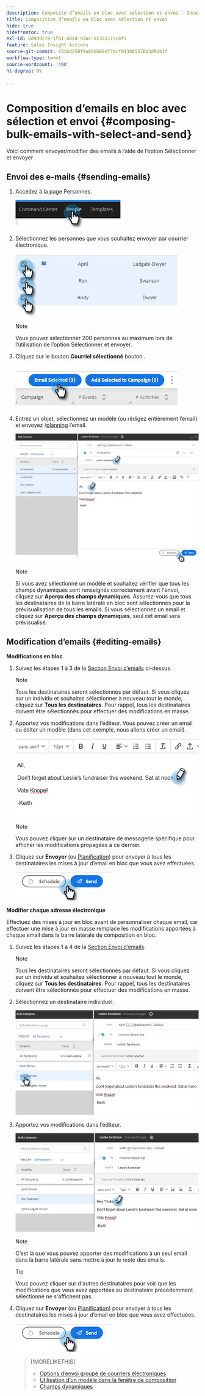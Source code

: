 ```yaml
---
description: Composite d’emails en bloc avec sélection et envoi - Documents Marketo - Documentation du produit
title: Composition d’emails en bloc avec sélection et envoi
hide: true
hidefromtoc: true
exl-id: 8d9d0c78-1f01-48ad-93ac-5c353173c4f3
feature: Sales Insight Actions
source-git-commit: 431bd258f9a68bbb9df7acf043085578d3d91b1f
workflow-type: tm+mt
source-wordcount: '400'
ht-degree: 0%

---
```


# Composition d’emails en bloc avec sélection et envoi {#composing-bulk-emails-with-select-and-send}

Voici comment envoyer/modifier des emails à l’aide de l’option Sélectionner et envoyer .

## Envoi des e-mails {#sending-emails}

1. Accédez à la page Personnes.

   ![](assets/composing-bulk-emails-with-select-and-send-1.png)

1. Sélectionnez les personnes que vous souhaitez envoyer par courrier électronique.

   ![](assets/composing-bulk-emails-with-select-and-send-2.png)

   >[!NOTE]
   >
   >Vous pouvez sélectionner 200 personnes au maximum lors de l’utilisation de l’option Sélectionner et envoyer.

1. Cliquez sur le bouton **Courriel sélectionné** bouton .

   ![](assets/composing-bulk-emails-with-select-and-send-3.png)

1. Entrez un objet, sélectionnez un modèle (ou rédigez entièrement l’email) et envoyez /[planning](/help/marketo/product-docs/marketo-sales-connect/email/using-the-compose-window/scheduling-an-email.md) l’email.

   ![](assets/composing-bulk-emails-with-select-and-send-4.png)

   >[!NOTE]
   >
   >Si vous avez sélectionné un modèle et souhaitez vérifier que tous les champs dynamiques sont renseignés correctement avant l&#39;envoi, cliquez sur **Aperçu des champs dynamiques**. Assurez-vous que tous les destinataires de la barre latérale en bloc sont sélectionnés pour la prévisualisation de tous les emails. Si vous sélectionnez un email et cliquez sur **Aperçu des champs dynamiques**, seul cet email sera prévisualisé.

## Modification d’emails {#editing-emails}

**Modifications en bloc**

1. Suivez les étapes 1 à 3 de la [Section Envoi d’emails](#sending-emails) ci-dessus.

   >[!NOTE]
   >
   >Tous les destinataires seront sélectionnés par défaut. Si vous cliquez sur un individu et souhaitez sélectionner à nouveau tout le monde, cliquez sur **Tous les destinataires**. Pour rappel, tous les destinataires doivent être sélectionnés pour effectuer des modifications en masse.

1. Apportez vos modifications dans l’éditeur. Vous pouvez créer un email ou éditer un modèle (dans cet exemple, nous allons créer un email).

   ![](assets/composing-bulk-emails-with-select-and-send-5.png)

   >[!NOTE]
   >
   >Vous pouvez cliquer sur un destinataire de messagerie spécifique pour afficher les modifications propagées à ce dernier.

1. Cliquez sur **Envoyer** (ou [Planification](/help/marketo/product-docs/marketo-sales-connect/email/using-the-compose-window/scheduling-an-email.md)) pour envoyer à tous les destinataires les mises à jour d’email en bloc que vous avez effectuées.

   ![](assets/composing-bulk-emails-with-select-and-send-6.png)

**Modifier chaque adresse électronique**

Effectuez des mises à jour en bloc avant de personnaliser chaque email, car effectuer une mise à jour en masse remplace les modifications apportées à chaque email dans la barre latérale de composition en bloc.

1. Suivez les étapes 1 à 4 de la [Section Envoi d’emails](#sending-emails).

   >[!NOTE]
   >
   >Tous les destinataires seront sélectionnés par défaut. Si vous cliquez sur un individu et souhaitez sélectionner à nouveau tout le monde, cliquez sur **Tous les destinataires**. Pour rappel, tous les destinataires doivent être sélectionnés pour effectuer des modifications en masse.

1. Sélectionnez un destinataire individuel.

   ![](assets/composing-bulk-emails-with-select-and-send-7.png)

1. Apportez vos modifications dans l’éditeur.

   ![](assets/composing-bulk-emails-with-select-and-send-8.png)

   >[!NOTE]
   >
   >C’est là que vous pouvez apporter des modifications à un seul email dans la barre latérale sans mettre à jour le reste des emails.

   >[!TIP]
   >
   >Vous pouvez cliquer sur d&#39;autres destinataires pour voir que les modifications que vous avez apportées au destinataire précédemment sélectionné ne s&#39;affichent pas.

1. Cliquez sur **Envoyer** (ou [Planification](/help/marketo/product-docs/marketo-sales-connect/email/using-the-compose-window/scheduling-an-email.md)) pour envoyer à tous les destinataires les mises à jour d’email en bloc que vous avez effectuées.

   ![](assets/composing-bulk-emails-with-select-and-send-9.png)

   >[!MORELIKETHIS]
   >
   >* [Options d’envoi groupé de courriers électroniques](/help/marketo/product-docs/marketo-sales-insight/actions/email/using-the-compose-window/bulk-emailing-options.md)
   >* [Utilisation d’un modèle dans la fenêtre de composition](/help/marketo/product-docs/marketo-sales-connect/email/using-the-compose-window/using-a-template-in-the-compose-window.md)
   >* [Champs dynamiques](/help/marketo/product-docs/marketo-sales-connect/templates/dynamic-fields/how-to-insert-dynamic-fields.md)
